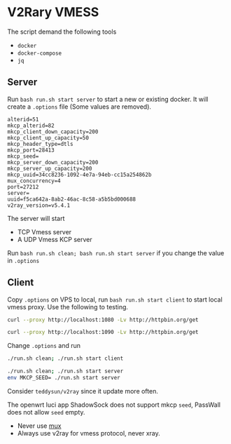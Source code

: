 # V2Rary VMESS

The script demand the following tools

- `docker`
- `docker-compose`
- `jq`

## Server

Run `bash run.sh start server` to start a new or existing docker. It will create a `.options` file (Some values are removed).

```
alterid=51
mkcp_alterid=82
mkcp_client_down_capacity=200
mkcp_client_up_capacity=50
mkcp_header_type=dtls
mkcp_port=28413
mkcp_seed=
mkcp_server_down_capacity=200
mkcp_server_up_capacity=200
mkcp_uuid=34cc8236-1092-4e7a-94eb-cc15a254862b
mux_concurrency=4
port=27212
server=
uuid=f5ca642a-8ab2-46ac-8c58-a5b5bd000688
v2ray_version=v5.4.1
```

The server will start

- TCP Vmess server
- A UDP Vmess KCP server

Run `bash run.sh clean; bash run.sh start server` if you change the value in `.options`

## Client

Copy `.options` on VPS to local, run `bash run.sh start client` to start local vmess proxy. Use the following to testing.

```bash
curl --proxy http://localhost:1080 -Lv http://httpbin.org/get

curl --proxy http://localhost:1090 -Lv http://httpbin.org/get
```

Change `.options` and run

```bash
./run.sh clean; ./run.sh start client

./run.sh clean; ./run.sh start server
env MKCP_SEED= ./run.sh start server
```

Consider `teddysun/v2ray` since it update more often.

The openwrt luci app ShadowSock does not support mkcp `seed`, PassWall does not allow `seed` empty.

- Never use [mux](https://www.v2ray.com/chapter_02/mux.html)
- Always use v2ray for vmess protocol, never xray.
